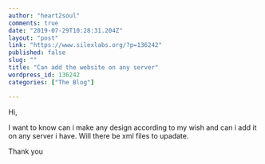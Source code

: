 ```yaml
---
author: "heart2soul"
comments: true
date: "2019-07-29T10:28:31.204Z"
layout: "post"
link: "https://www.silexlabs.org/?p=136242"
published: false
slug: ""
title: "Can add the website on any server"
wordpress_id: 136242
categories: ["The Blog"]

---
```

Hi,

I want to know can i make any design according to my wish and can i add it on any server i have. Will there be xml files to upadate.



Thank you

